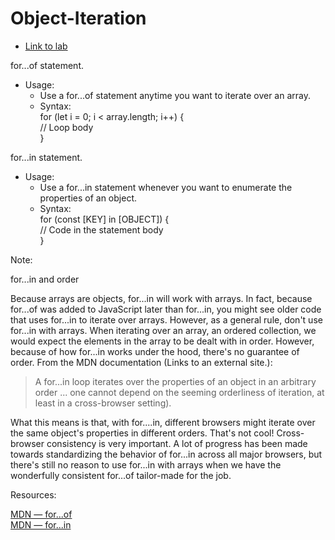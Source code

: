 # Object-Iteration
- <a href="https://github.com/VGDJP-07/phase-0-intro-to-js-2-object-iteration">Link to lab</a>

for...of statement.
- Usage:
    - Use a for...of statement anytime you want to iterate over an array.
    - Syntax:<br>
        for (let i = 0; i < array.length; i++) {<br>
        // Loop body<br>
        }

for...in statement.
- Usage:
    - Use a for...in statement whenever you want to enumerate the properties of an object.
    - Syntax:<br>
        for (const [KEY] in [OBJECT]) {<br>
        // Code in the statement body<br>
        }
 
 Note:
 
for...in and order

Because arrays are objects, for...in will work with arrays. In fact, because for...of was added to JavaScript later than for...in, you might see older code that uses for...in to iterate over arrays. However, as a general rule, don't use for...in with arrays. When iterating over an array, an ordered collection, we would expect the elements in the array to be dealt with in order. However, because of how for...in works under the hood, there's no guarantee of order. From the MDN documentation (Links to an external site.):

> A for...in loop iterates over the properties of an object in an arbitrary order ... one cannot depend on the seeming orderliness of iteration, at least in a cross-browser setting).

What this means is that, with for....in, different browsers might iterate over the same object's properties in different orders. That's not cool! Cross-browser consistency is very important. A lot of progress has been made towards standardizing the behavior of for...in across all major browsers, but there's still no reason to use for...in with arrays when we have the wonderfully consistent for...of tailor-made for the job.

Resources:

<a href="https://developer.mozilla.org/en-US/docs/Web/JavaScript/Reference/Statements/for...of">MDN — for...of</a><br>
<a href="https://developer.mozilla.org/en-US/docs/Web/JavaScript/Reference/Statements/for...in">MDN — for...in</a>

